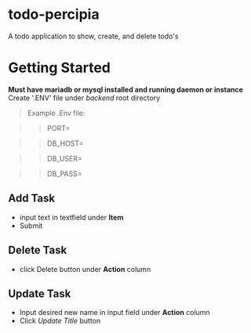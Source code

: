 # todo-percipia
A todo application to show, create, and delete todo's

# Getting Started
**Must have mariadb or mysql installed and running daemon or instance**
Create '.ENV' file under *backend* root directory 

>Example .Env file:

>>PORT=

>>DB_HOST=

>>DB_USER=

>>DB_PASS=

## Add Task
- input text in textfield under **Item**
- Submit

## Delete Task
- click Delete button under **Action** column

## Update Task
- Input desired new name in input field under **Action** column
- Click *Update Title* button
